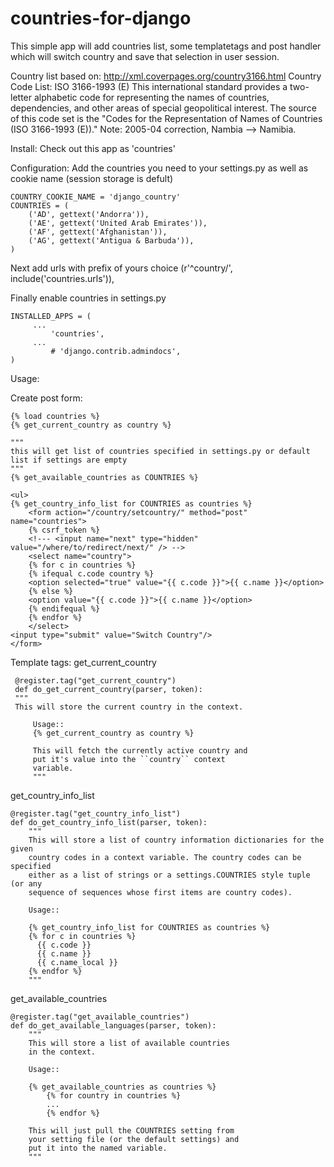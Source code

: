 countries-for-django
====================

This simple app will add countries list, some templatetags and post handler which will switch country and save that selection in user session.

Country list based on:
http://xml.coverpages.org/country3166.html
Country Code List: ISO 3166-1993 (E)
This international standard provides a two-letter alphabetic code for representing the names of countries, dependencies, and other areas of special geopolitical interest. The source of this code set is the "Codes for the Representation of Names of Countries (ISO 3166-1993 (E))." Note: 2005-04 correction, Nambia --> Namibia.

Install:
Check out this app as 'countries'

Configuration:
Add the countries you need to your settings.py as well as cookie name (session storage is defult)

    COUNTRY_COOKIE_NAME = 'django_country'
    COUNTRIES = (
        ('AD', gettext('Andorra')),
        ('AE', gettext('United Arab Emirates')),
        ('AF', gettext('Afghanistan')),
        ('AG', gettext('Antigua & Barbuda')),
    )

Next add urls with prefix of yours choice
    (r'^country/', include('countries.urls')),

Finally enable countries in settings.py

	INSTALLED_APPS = (
	     ...      
    	     'countries',      
	     ...
    	     # 'django.contrib.admindocs',
	)

Usage:

Create post form:

    {% load countries %}	
    {% get_current_country as country %}

    """
    this will get list of countries specified in settings.py or default list if settings are empty
    """
    {% get_available_countries as COUNTRIES %}

    <ul>
    {% get_country_info_list for COUNTRIES as countries %}
        <form action="/country/setcountry/" method="post" name="countries"> 
        {% csrf_token %}
        <!--- <input name="next" type="hidden" value="/where/to/redirect/next/" /> -->
        <select name="country">
        {% for c in countries %}
        {% ifequal c.code country %}
        <option selected="true" value="{{ c.code }}">{{ c.name }}</option>
        {% else %}
        <option value="{{ c.code }}">{{ c.name }}</option>
        {% endifequal %}
        {% endfor %}
        </select>
    <input type="submit" value="Switch Country"/>
    </form> 

Template tags: 
get_current_country

	 @register.tag("get_current_country")
	 def do_get_current_country(parser, token):
	 """
	 This will store the current country in the context.

    	 Usage::
         {% get_current_country as country %}

    	 This will fetch the currently active country and
    	 put it's value into the ``country`` context
    	 variable.
    	 """
get_country_info_list

	@register.tag("get_country_info_list")
	def do_get_country_info_list(parser, token):
    	"""
    	This will store a list of country information dictionaries for the given
    	country codes in a context variable. The country codes can be specified
    	either as a list of strings or a settings.COUNTRIES style tuple (or any
    	sequence of sequences whose first items are country codes).

    	Usage::

        {% get_country_info_list for COUNTRIES as countries %}
        {% for c in countries %}
          {{ c.code }}
          {{ c.name }}
          {{ c.name_local }}
        {% endfor %}
    	"""

get_available_countries

	@register.tag("get_available_countries")
	def do_get_available_languages(parser, token):
    	"""
    	This will store a list of available countries
    	in the context.

    	Usage::

		{% get_available_countries as countries %}
        	{% for country in countries %}
        	...
        	{% endfor %}

    	This will just pull the COUNTRIES setting from
    	your setting file (or the default settings) and
    	put it into the named variable.
    	"""
